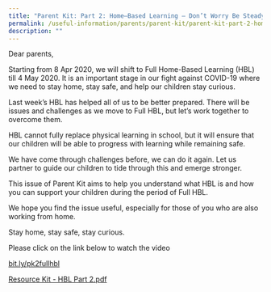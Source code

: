 ```yaml
---
title: "Parent Kit: Part 2: Home–Based Learning – Don’t Worry Be Steady!"
permalink: /useful-information/parents/parent-kit/parent-kit-part-2-home-based-learning-don-t-worry-be-steady/
description: ""
---
```

Dear parents,

  

Starting from 8 Apr 2020, we will shift to Full Home-Based Learning (HBL) till 4 May 2020. It is an important stage in our fight against COVID-19 where we need to stay home, stay safe, and help our children stay curious.

  

Last week’s HBL has helped all of us to be better prepared. There will be issues and challenges as we move to Full HBL, but let’s work together to overcome them.

  

HBL cannot fully replace physical learning in school, but it will ensure that our children will be able to progress with learning while remaining safe.

  

We have come through challenges before, we can do it again. Let us partner to guide our children to tide through this and emerge stronger.

  

This issue of Parent Kit aims to help you understand what HBL is and how you can support your children during the period of Full HBL.

  

We hope you find the issue useful, especially for those of you who are also working from home.

  

Stay home, stay safe, stay curious.

  

Please click on the link below to watch the video

[bit.ly/pk2fullhbl](http://bit.ly/pk2fullhbl)

[Resource Kit - HBL Part 2.pdf](/files/Resource%20Kit%20-%20HBL%20Part%202.pdf)